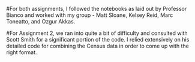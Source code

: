 #For both assignments, I followed the notebooks as laid out by Professor Bianco and worked with my group - Matt Sloane, Kelsey Reid, Marc Toneatto, and Ozgur Akkas.

#For Assignment 2, we ran into quite a bit of difficulty and consulted with Scott Smith for a significant portion of the code.  I relied extensively on his detailed code for combining the Census data in order to come up with the right format.
